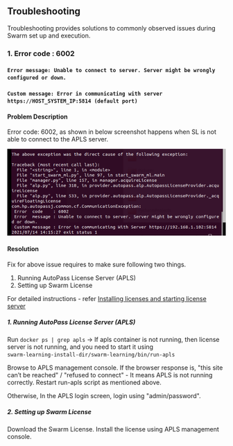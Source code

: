 ## Troubleshooting ##

Troubleshooting provides solutions to commonly observed issues during Swarm set up and execution.


### 1. Error code : 6002
####    ``Error message: Unable to connect to server. Server might be wrongly configured or down.`` #### 
####    ``Custom message: Error in communicating with server https://HOST_SYSTEM_IP:5814 (default port)`` #### 

#### Problem Description 
Error code: 6002, as shown in below screenshot happens when SL is not able to connect to the APLS server. 

   ![Error_6002](./images/Error_6002_running_SL_node_without_Server_and_License.png)
   
   
#### Resolution
Fix for above issue requires to make sure following two things.
1.	Running AutoPass License Server (APLS) 
2.	Setting up Swarm License

For detailed instructions - refer [Installing licenses and starting license server](setup.md#installing-licenses-and-starting-license-server)

##### 1. Running AutoPass License Server (APLS)
Run ``docker ps | grep apls``  -> If apls container is not running, then license server is not running, and you need to start it using  
``swarm-learning-install-dir/swarm-learning/bin/run-apls`` 

Browse to APLS management console.
If the browser response is, "this site can’t be reached" / "refused to connect" - It means APLS is not running correctly. Restart run-apls script as mentioned above. 

Otherwise, In the APLS login screen, login using "admin/password". 

   
##### 2. Setting up Swarm License
Download the Swarm License.
Install the license using APLS management console. 

